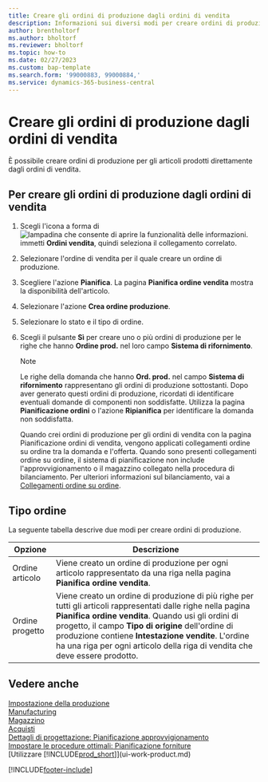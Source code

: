 ```yaml
---
title: Creare gli ordini di produzione dagli ordini di vendita
description: Informazioni sui diversi modi per creare ordini di produzione per gli articoli prodotti direttamente dagli ordini di vendita.
author: brentholtorf
ms.author: bholtorf
ms.reviewer: bholtorf
ms.topic: how-to
ms.date: 02/27/2023
ms.custom: bap-template
ms.search.form: '99000883, 99000884,'
ms.service: dynamics-365-business-central
---
```

# <a name="create-production-orders-from-sales-orders"></a>Creare gli ordini di produzione dagli ordini di vendita

È possibile creare ordini di produzione per gli articoli prodotti direttamente dagli ordini di vendita.  

## <a name="to-create-a-production-order-from-a-sales-order"></a>Per creare gli ordini di produzione dagli ordini di vendita

1. Scegli l'icona a forma di ![lampadina che consente di aprire la funzionalità delle informazioni.](media/ui-search/search_small.png "Dimmi cosa vuoi fare") immetti **Ordini vendita**, quindi seleziona il collegamento correlato.  
2. Selezionare l'ordine di vendita per il quale creare un ordine di produzione.  
3. Scegliere l'azione **Pianifica**. La pagina **Pianifica ordine vendita** mostra la disponibilità dell'articolo.  
4. Selezionare l'azione **Crea ordine produzione**.  
5. Selezionare lo stato e il tipo di ordine.  
6. Scegli il pulsante **Sì** per creare uno o più ordini di produzione per le righe che hanno **Ordine prod.** nel loro campo **Sistema di rifornimento**.

    > [!NOTE]  
    > Le righe della domanda che hanno **Ord. prod.** nel campo **Sistema di rifornimento** rappresentano gli ordini di produzione sottostanti. Dopo aver generato questi ordini di produzione, ricordati di identificare eventuali domande di componenti non soddisfatte. Utilizza la pagina **Pianificazione ordini** o l'azione **Ripianifica** per identificare la domanda non soddisfatta.
    >
    > Quando crei ordini di produzione per gli ordini di vendita con la pagina Pianificazione ordini di vendita, vengono applicati collegamenti ordine su ordine tra la domanda e l'offerta. Quando sono presenti collegamenti ordine su ordine, il sistema di pianificazione non include l'approvvigionamento o il magazzino collegato nella procedura di bilanciamento. Per ulteriori informazioni sul bilanciamento, vai a [Collegamenti ordine su ordine](design-details-central-concepts-of-the-planning-system.md#order-to-order-links).

## <a name="order-type"></a>Tipo ordine

La seguente tabella descrive due modi per creare ordini di produzione.

|Opzione|Descrizione|
|------|-----------|
|Ordine articolo|Viene creato un ordine di produzione per ogni articolo rappresentato da una riga nella pagina **Pianifica ordine vendita**.|
|Ordine progetto|Viene creato un ordine di produzione di più righe per tutti gli articoli rappresentati dalle righe nella pagina **Pianifica ordine vendita**. Quando usi gli ordini di progetto, il campo **Tipo di origine** dell'ordine di produzione contiene **Intestazione vendite**. L'ordine ha una riga per ogni articolo della riga di vendita che deve essere prodotto.|

## <a name="see-also"></a>Vedere anche

[Impostazione della produzione](production-configure-production-processes.md)  
[Manufacturing](production-manage-manufacturing.md)  
[Magazzino](inventory-manage-inventory.md)  
[Acquisti](purchasing-manage-purchasing.md)  
[Dettagli di progettazione: Pianificazione approvvigionamento](design-details-supply-planning.md)  
[Impostare le procedure ottimali: Pianificazione forniture](setup-best-practices-supply-planning.md)  
[Utilizzare [!INCLUDE[prod_short](includes/prod_short.md)]](ui-work-product.md)


[!INCLUDE[footer-include](includes/footer-banner.md)]
